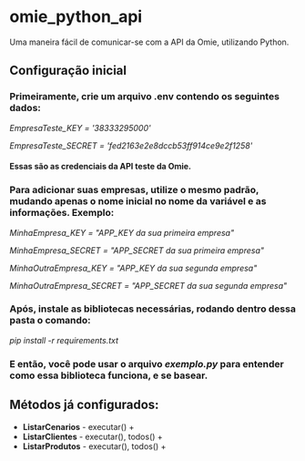 # omie_python_api
Uma maneira fácil de comunicar-se com a API da Omie, utilizando Python.

## Configuração inicial

### Primeiramente, crie um arquivo .env contendo os seguintes dados: 

*EmpresaTeste_KEY = '38333295000'*

*EmpresaTeste_SECRET = 'fed2163e2e8dccb53ff914ce9e2f1258'*

#### Essas são as credenciais da API teste da Omie. 

### Para adicionar suas empresas, utilize o mesmo padrão, mudando apenas o nome inicial no nome da variável e as informações. Exemplo:

*MinhaEmpresa_KEY = "APP_KEY da sua primeira empresa"*

*MinhaEmpresa_SECRET = "APP_SECRET da sua primeira empresa"*

*MinhaOutraEmpresa_KEY = "APP_KEY da sua segunda empresa"*

*MinhaOutraEmpresa_SECRET = "APP_SECRET da sua segunda empresa"*

### Após, instale as bibliotecas necessárias, rodando dentro dessa pasta o comando:

*pip install -r requirements.txt*

### E então, você pode usar o arquivo *exemplo.py* para entender como essa biblioteca funciona, e se basear.

## Métodos já configurados: 

+ **ListarCenarios** - executar() +
+ **ListarClientes** - executar(), todos() +
+ **ListarProdutos** - executar(), todos() +